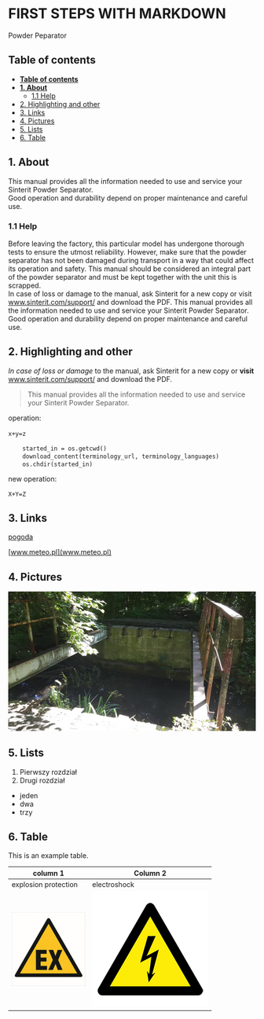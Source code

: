 # FIRST STEPS WITH MARKDOWN <!-- omit in toc -->

Powder Peparator

## **Table of contents**

- [**Table of contents**](#table-of-contents)
- [**1. About**](#1-about)
  - [1.1 Help](#11-help)
- [2. Highlighting and other](#2-highlighting-and-other)
- [3. Links](#3-links)
- [4. Pictures](#4-pictures)
- [5. Lists](#5-lists)
- [6. Table](#6-table)

  
## **1. About**

This manual provides all the information needed to use and service your Sinterit Powder Separator.  
Good operation and durability depend on proper maintenance and careful use.

### 1.1 Help

Before leaving the factory, this particular model has undergone thorough tests to ensure the utmost reliability.  However, make sure that the powder separator has not been damaged during transport in a way that could affect its operation and safety.  This manual should be considered an integral part of the powder separator and must be kept together with the unit this is scrapped.  
In case of loss or damage to the manual, ask Sinterit for a new copy or visit www.sinterit.com/support/ and download the PDF.
This manual provides all the information needed to use and service your Sinterit Powder Separator.  
Good operation and durability depend on proper maintenance and careful use.


## 2. Highlighting and other

*In case of loss or damage* to the manual, ask Sinterit for a new copy or **visit** www.sinterit.com/support/ and download the PDF.


> This manual provides all the information needed to use and service your Sinterit Powder Separator.

operation:

`x+y=z`

```
    started_in = os.getcwd()
    download_content(terminology_url, terminology_languages)
    os.chdir(started_in)
```

new operation:
```
X+Y=Z
```

## 3. Links

[pogoda](www.meteo.pl)

[www.meteo.pl](www.meteo.pl)

## 4. Pictures

![](MicrosoftTeams-image.png)

## 5. Lists
1. Pierwszy rozdział
2. Drugi rozdział

- jeden
- dwa
- trzy

## 6. Table

This is an example table.

|column 1|Column 2|
|---------|---------|
|  explosion protection|    electroshock  |
|![Alt text](<atmosfera wybuchowa-1.jpg>)|![Alt text](Sinterit_icon_electrical_shock-1.png)|


  
